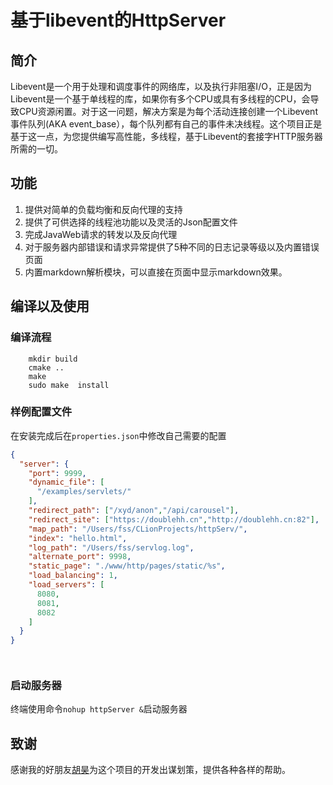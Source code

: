 # 基于libevent的HttpServer

## 简介
Libevent是一个用于处理和调度事件的网络库，以及执行非阻塞I/O，正是因为Libevent是一个基于单线程的库，如果你有多个CPU或具有多线程的CPU，会导致CPU资源闲置。对于这一问题，解决方案是为每个活动连接创建一个Libevent事件队列(AKA event_base），每个队列都有自己的事件未决线程。这个项目正是基于这一点，为您提供编写高性能，多线程，基于Libevent的套接字HTTP服务器所需的一切。
## 功能

1. 提供对简单的负载均衡和反向代理的支持
2. 提供了可供选择的线程池功能以及灵活的Json配置文件
3. 完成JavaWeb请求的转发以及反向代理
4. 对于服务器内部错误和请求异常提供了5种不同的日志记录等级以及内置错误页面
5. 内置markdown解析模块，可以直接在页面中显示markdown效果。


</table>

## 编译以及使用

### 编译流程
```shell
    mkdir build
    cmake ..
    make 
    sudo make  install
```

### 样例配置文件
在安装完成后在`properties.json`中修改自己需要的配置
```JSON
{
  "server": {
    "port": 9999, 
    "dynamic_file": [
      "/examples/servlets/" 
    ],
    "redirect_path": ["/xyd/anon","/api/carousel"],
    "redirect_site": ["https://doublehh.cn","http://doublehh.cn:82"],
    "map_path": "/Users/fss/CLionProjects/httpServ/",
    "index": "hello.html",
    "log_path": "/Users/fss/servlog.log",
    "alternate_port": 9998,
    "static_page": "./www/http/pages/static/%s",
    "load_balancing": 1,
    "load_servers": [
      8080,
      8081,
      8082
    ]
  }
}




```

### 启动服务器
终端使用命令`nohup httpServer &`启动服务器

## 致谢

感谢我的好朋友[胡昊](https://github.com/1120023921)为这个项目的开发出谋划策，提供各种各样的帮助。
